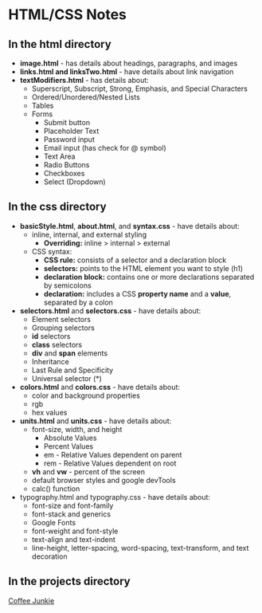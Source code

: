 # HTML/CSS Notes

## In the html directory

- **image.html** - has details about headings, paragraphs, and images
- **links.html and linksTwo.html** - have details about link navigation
- **textModifiers.html** - has details about:
  - Superscript, Subscript, Strong, Emphasis, and Special Characters
  - Ordered/Unordered/Nested Lists
  - Tables
  - Forms
    - Submit button
    - Placeholder Text
    - Password input
    - Email input (has check for @ symbol)
    - Text Area
    - Radio Buttons
    - Checkboxes
    - Select (Dropdown)

## In the css directory

- **basicStyle.html**, **about.html**, and **syntax.css** - have details about: 
  - inline, internal, and external styling
    - **Overriding:** inline > internal > external
  - CSS syntax:
    - **CSS rule:** consists of a selector and a declaration block
    - **selectors:** points to the HTML element you want to style (h1)
    - **declaration block:** contains one or more declarations separated by semicolons
    - **declaration:** includes a CSS **property name** and a **value**, separated by a colon
- **selectors.html** and **selectors.css** - have details about:
  - Element selectors
  - Grouping selectors
  - **id** selectors
  - **class** selectors
  - **div** and **span** elements
  - Inheritance
  - Last Rule and Specificity
  - Universal selector (*)
- **colors.html** and **colors.css** - have details about:
  - color and background properties
  - rgb
  - hex values
- **units.html** and **units.css** - have details about:
  - font-size, width, and height
    - Absolute Values
    - Percent Values
    - em - Relative Values dependent on parent
    - rem - Relative Values dependent on root
  - **vh** and **vw** - percent of the screen
  - default browser styles and google devTools
  - calc() function
- typography.html and typography.css - have details about:
  - font-size and font-family
  - font-stack and generics
  - Google Fonts
  - font-weight and font-style
  - text-align and text-indent
  - line-height, letter-spacing, word-spacing, text-transform, and text decoration

##  In the projects directory

[Coffee Junkie](https://github.com/AK-Vitae/Java-Practice/tree/master/src/webdevelopment/htmlcss/projects/coffee)
